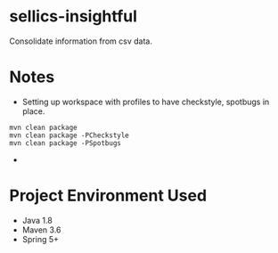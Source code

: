 # sellics-insightful

Consolidate information from csv data.

# Notes
- Setting up workspace with profiles to have checkstyle, spotbugs in place.
```shell
mvn clean package
mvn clean package -PCheckstyle
mvn clean package -PSpotbugs

```
- 

# Project Environment Used
- Java 1.8
- Maven 3.6
- Spring 5+

